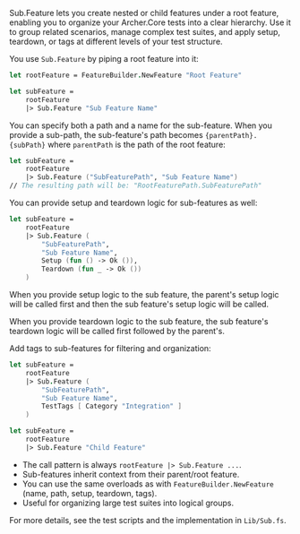 <!-- (dl
(section-meta
    (title Using `Sub.Feature` in Archer.Core)
)
) -->

Sub.Feature lets you create nested or child features under a root feature, enabling you to organize your Archer.Core tests into a clear hierarchy. Use it to group related scenarios, manage complex test suites, and apply setup, teardown, or tags at different levels of your test structure.

<!-- (dl (# Basic Usage)) -->

You use `Sub.Feature` by piping a root feature into it:

```fsharp
let rootFeature = FeatureBuilder.NewFeature "Root Feature"

let subFeature =
    rootFeature
    |> Sub.Feature "Sub Feature Name"
```


<!-- (dl (# With Path and Name)) -->

You can specify both a path and a name for the sub-feature. When you provide a sub-path, the sub-feature's path becomes `{parentPath}.{subPath}` where `parentPath` is the path of the root feature:

```fsharp
let subFeature =
    rootFeature
    |> Sub.Feature ("SubFeaturePath", "Sub Feature Name")
// The resulting path will be: "RootFeaturePath.SubFeaturePath"
```

<!-- (dl (# With Setup and/or Teardown)) -->

You can provide setup and teardown logic for sub-features as well:

```fsharp
let subFeature =
    rootFeature
    |> Sub.Feature (
        "SubFeaturePath",
        "Sub Feature Name",
        Setup (fun () -> Ok ()),
        Teardown (fun _ -> Ok ())
    )
```

When you provide setup logic to the sub feature, the parent's setup logic will be called first and then the sub feature's setup logic will be called.

When you provide teardown logic to the sub feature, the sub feature's teardown logic will be called first followed by the parent's.

<!-- (dl (# With Tags)) -->

Add tags to sub-features for filtering and organization:

```fsharp
let subFeature =
    rootFeature
    |> Sub.Feature (
        "SubFeaturePath",
        "Sub Feature Name",
        TestTags [ Category "Integration" ]
    )
```

<!-- (dl (# Minimal Example)) -->

```fsharp
let subFeature =
    rootFeature
    |> Sub.Feature "Child Feature"
```

<!-- (dl (# Notes)) -->
- The call pattern is always `rootFeature |> Sub.Feature ...`.
- Sub-features inherit context from their parent/root feature.
- You can use the same overloads as with `FeatureBuilder.NewFeature` (name, path, setup, teardown, tags).
- Useful for organizing large test suites into logical groups.

For more details, see the test scripts and the implementation in `Lib/Sub.fs`.
